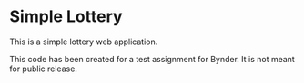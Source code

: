 # Simple Lottery
This is a simple lottery web application.

This code has been created for a test assignment for Bynder. It is not meant
for public release.

